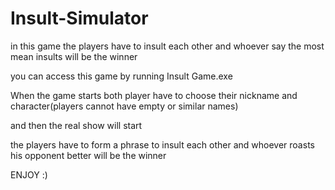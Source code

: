 # Insult-Simulator

in this game the players have to insult each other and whoever say the most mean insults will be the winner


you can access this game by running Insult Game.exe


When the game starts both player have to choose their nickname and character(players cannot have empty or similar names)

and then the real show will start 

the players have to form a phrase to insult each other and whoever roasts his opponent better will be the winner 


ENJOY :)
